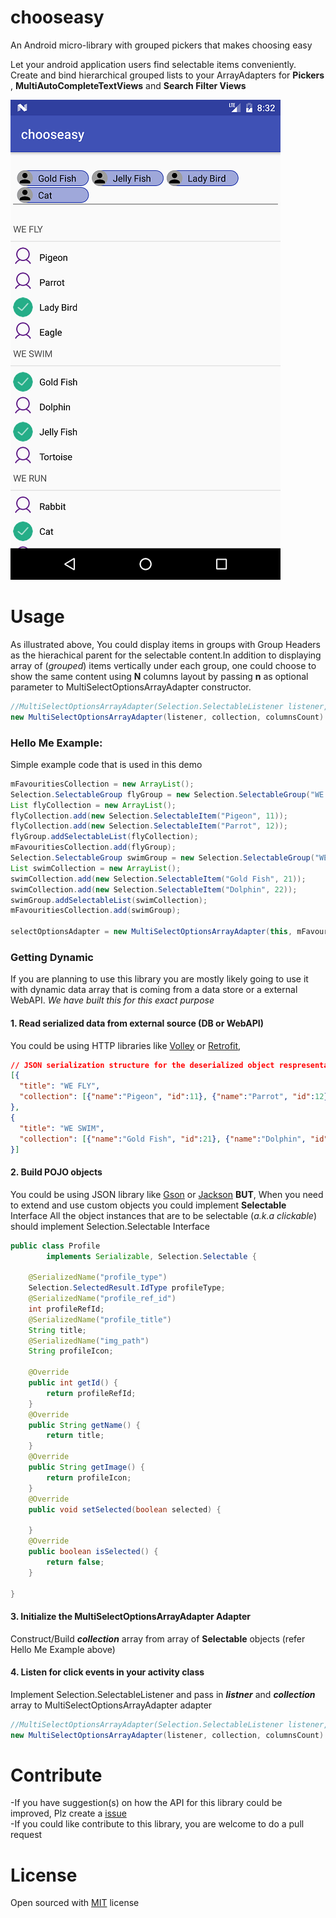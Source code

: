 # chooseasy
An Android micro-library with grouped pickers that makes choosing easy 

Let your android application users find selectable items conveniently. Create and bind hierarchical grouped lists to your ArrayAdapters for **Pickers** , **MultiAutoCompleteTextViews** and **Search Filter Views**

![Android grouped Pickers](/choose_easy.png "Android grouped Pickers")

# Usage
As illustrated above, You could display items in groups with Group Headers as the hierachical parent for the selectable content.In addition to displaying array of (*grouped*) items vertically under each group, one could choose to show the same content using **N** columns layout by passing **n** as optional parameter to MultiSelectOptionsArrayAdapter constructor.
```java
//MultiSelectOptionsArrayAdapter(Selection.SelectableListener listener, List collection, int columnsCount)
new MultiSelectOptionsArrayAdapter(listener, collection, columnsCount)
```
### Hello Me Example:
Simple example code that is used in this demo
```java
mFavouritiesCollection = new ArrayList();
Selection.SelectableGroup flyGroup = new Selection.SelectableGroup("WE FLY");
List flyCollection = new ArrayList();
flyCollection.add(new Selection.SelectableItem("Pigeon", 11));
flyCollection.add(new Selection.SelectableItem("Parrot", 12));
flyGroup.addSelectableList(flyCollection);
mFavouritiesCollection.add(flyGroup);
Selection.SelectableGroup swimGroup = new Selection.SelectableGroup("WE SWIM");
List swimCollection = new ArrayList();
swimCollection.add(new Selection.SelectableItem("Gold Fish", 21));
swimCollection.add(new Selection.SelectableItem("Dolphin", 22));
swimGroup.addSelectableList(swimCollection);
mFavouritiesCollection.add(swimGroup);

selectOptionsAdapter = new MultiSelectOptionsArrayAdapter(this, mFavouritiesCollection);
```
### Getting Dynamic
If you are planning to use this library you are mostly likely going to use it with dynamic data array that is coming from a data store or a external WebAPI. _We have built this for this exact purpose_

#### 1. Read serialized data from external source (DB or WebAPI)
You could be using HTTP libraries like [Volley](https://android.googlesource.com/platform/frameworks/volley/) or [Retrofit](https://github.com/square/retrofit), 
```json
// JSON serialization structure for the deserialized object respresentation in the Hello Me Example 
[{
  "title": "WE FLY",
  "collection": [{"name":"Pigeon", "id":11}, {"name":"Parrot", "id":12}]
},
{
  "title": "WE SWIM",
  "collection": [{"name":"Gold Fish", "id":21}, {"name":"Dolphin", "id":22}]
}]
```
#### 2. Build POJO objects
You could be using JSON library like [Gson](https://github.com/google/gson) or [Jackson](https://github.com/FasterXML/jackson)
**BUT**, When you need to extend and use custom objects you could implement **Selectable** Interface
All the object instances that are to be selectable (*a.k.a clickable*) should implement Selection.Selectable Interface

```java
public class Profile
        implements Serializable, Selection.Selectable {

    @SerializedName("profile_type")
    Selection.SelectedResult.IdType profileType;
    @SerializedName("profile_ref_id")
    int profileRefId;
    @SerializedName("profile_title")
    String title;
    @SerializedName("img_path")
    String profileIcon;

    @Override
    public int getId() {
        return profileRefId;
    }    
    @Override
    public String getName() {
        return title;
    }
    @Override
    public String getImage() {
        return profileIcon;
    }    
    @Override
    public void setSelected(boolean selected) {
        
    }
    @Override
    public boolean isSelected() {
        return false;
    }

}
```

#### 3. Initialize the MultiSelectOptionsArrayAdapter Adapter
Construct/Build **_collection_** array from array of **Selectable** objects (refer Hello Me Example above)

#### 4. Listen for click events in your activity class
Implement Selection.SelectableListener and pass in **_listner_** and **_collection_** array to MultiSelectOptionsArrayAdapter adapter

```java
//MultiSelectOptionsArrayAdapter(Selection.SelectableListener listener, List collection, int columnsCount)
new MultiSelectOptionsArrayAdapter(listener, collection, columnsCount)
```

# Contribute
-If you have suggestion(s) on how the API for this library could be improved, Plz create a [issue](/issues)  
-If you could like contribute to this library, you are welcome to do a pull request  

# License
Open sourced with [MIT](./License.md) license
